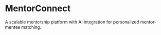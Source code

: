# MentorConnect
A scalable mentorship platform with AI integration for personalized mentor-mentee matching.
